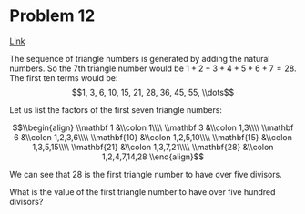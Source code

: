 # Problem 12

[Link](https://projecteuler.net/problem=12)

The sequence of triangle numbers is generated by adding the natural numbers. So the $7$th triangle number would be $1 + 2 + 3 + 4 + 5 + 6 + 7 = 28$. The first ten terms would be: $$1, 3, 6, 10, 15, 21, 28, 36, 45, 55, \\dots$$

Let us list the factors of the first seven triangle numbers:

$$\\begin{align} \\mathbf 1 &\\colon 1\\\\ \\mathbf 3 &\\colon 1,3\\\\ \\mathbf 6 &\\colon 1,2,3,6\\\\ \\mathbf{10} &\\colon 1,2,5,10\\\\ \\mathbf{15} &\\colon 1,3,5,15\\\\ \\mathbf{21} &\\colon 1,3,7,21\\\\ \\mathbf{28} &\\colon 1,2,4,7,14,28 \\end{align}$$

We can see that $28$ is the first triangle number to have over five divisors.

What is the value of the first triangle number to have over five hundred divisors?
